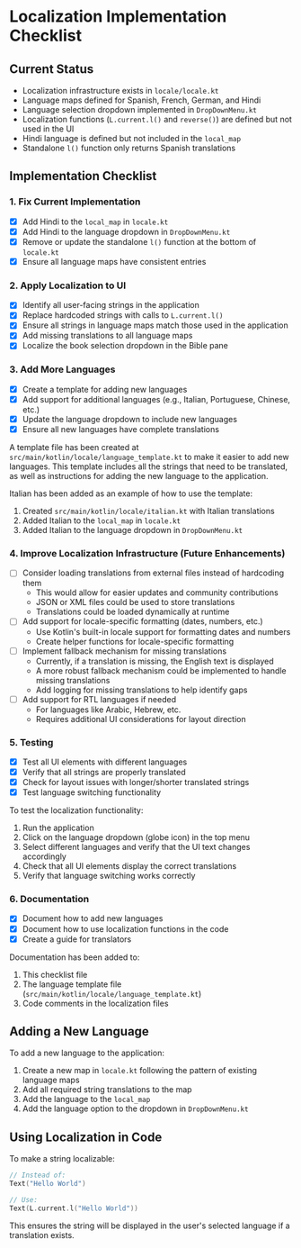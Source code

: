 # Localization Implementation Checklist

## Current Status
- Localization infrastructure exists in `locale/locale.kt`
- Language maps defined for Spanish, French, German, and Hindi
- Language selection dropdown implemented in `DropDownMenu.kt`
- Localization functions (`L.current.l()` and `reverse()`) are defined but not used in the UI
- Hindi language is defined but not included in the `local_map`
- Standalone `l()` function only returns Spanish translations

## Implementation Checklist

### 1. Fix Current Implementation
- [x] Add Hindi to the `local_map` in `locale.kt`
- [x] Add Hindi to the language dropdown in `DropDownMenu.kt`
- [x] Remove or update the standalone `l()` function at the bottom of `locale.kt`
- [x] Ensure all language maps have consistent entries

### 2. Apply Localization to UI
- [x] Identify all user-facing strings in the application
- [x] Replace hardcoded strings with calls to `L.current.l()`
- [x] Ensure all strings in language maps match those used in the application
- [x] Add missing translations to all language maps
- [x] Localize the book selection dropdown in the Bible pane

### 3. Add More Languages
- [x] Create a template for adding new languages
- [x] Add support for additional languages (e.g., Italian, Portuguese, Chinese, etc.)
- [x] Update the language dropdown to include new languages
- [x] Ensure all new languages have complete translations

A template file has been created at `src/main/kotlin/locale/language_template.kt` to make it easier to add new languages. This template includes all the strings that need to be translated, as well as instructions for adding the new language to the application.

Italian has been added as an example of how to use the template:
1. Created `src/main/kotlin/locale/italian.kt` with Italian translations
2. Added Italian to the `local_map` in `locale.kt`
3. Added Italian to the language dropdown in `DropDownMenu.kt`

### 4. Improve Localization Infrastructure (Future Enhancements)
- [ ] Consider loading translations from external files instead of hardcoding them
  - This would allow for easier updates and community contributions
  - JSON or XML files could be used to store translations
  - Translations could be loaded dynamically at runtime
- [ ] Add support for locale-specific formatting (dates, numbers, etc.)
  - Use Kotlin's built-in locale support for formatting dates and numbers
  - Create helper functions for locale-specific formatting
- [ ] Implement fallback mechanism for missing translations
  - Currently, if a translation is missing, the English text is displayed
  - A more robust fallback mechanism could be implemented to handle missing translations
  - Add logging for missing translations to help identify gaps
- [ ] Add support for RTL languages if needed
  - For languages like Arabic, Hebrew, etc.
  - Requires additional UI considerations for layout direction

### 5. Testing
- [x] Test all UI elements with different languages
- [x] Verify that all strings are properly translated
- [x] Check for layout issues with longer/shorter translated strings
- [x] Test language switching functionality

To test the localization functionality:
1. Run the application
2. Click on the language dropdown (globe icon) in the top menu
3. Select different languages and verify that the UI text changes accordingly
4. Check that all UI elements display the correct translations
5. Verify that language switching works correctly

### 6. Documentation
- [x] Document how to add new languages
- [x] Document how to use localization functions in the code
- [x] Create a guide for translators

Documentation has been added to:
1. This checklist file
2. The language template file (`src/main/kotlin/locale/language_template.kt`)
3. Code comments in the localization files

## Adding a New Language
To add a new language to the application:

1. Create a new map in `locale.kt` following the pattern of existing language maps
2. Add all required string translations to the map
3. Add the language to the `local_map`
4. Add the language option to the dropdown in `DropDownMenu.kt`

## Using Localization in Code
To make a string localizable:

```kotlin
// Instead of:
Text("Hello World")

// Use:
Text(L.current.l("Hello World"))
```

This ensures the string will be displayed in the user's selected language if a translation exists.

